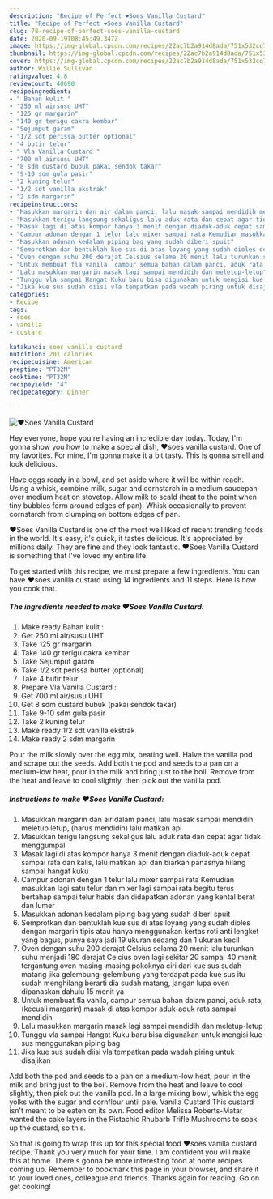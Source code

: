 ```yaml
---
description: "Recipe of Perfect ❤Soes Vanilla Custard"
title: "Recipe of Perfect ❤Soes Vanilla Custard"
slug: 78-recipe-of-perfect-soes-vanilla-custard
date: 2020-09-19T08:45:49.347Z
image: https://img-global.cpcdn.com/recipes/22ac7b2a914d8ada/751x532cq70/❤soes-vanilla-custard-foto-resep-utama.jpg
thumbnail: https://img-global.cpcdn.com/recipes/22ac7b2a914d8ada/751x532cq70/❤soes-vanilla-custard-foto-resep-utama.jpg
cover: https://img-global.cpcdn.com/recipes/22ac7b2a914d8ada/751x532cq70/❤soes-vanilla-custard-foto-resep-utama.jpg
author: Willie Sullivan
ratingvalue: 4.8
reviewcount: 40690
recipeingredient:
- " Bahan kulit "
- "250 ml airsusu UHT"
- "125 gr margarin"
- "140 gr terigu cakra kembar"
- "Sejumput garam"
- "1/2 sdt perissa butter optional"
- "4 butir telur"
- " Vla Vanilla Custard "
- "700 ml airsusu UHT"
- "8 sdm custard bubuk pakai sendok takar"
- "9-10 sdm gula pasir"
- "2 kuning telur"
- "1/2 sdt vanilla ekstrak"
- "2 sdm margarin"
recipeinstructions:
- "Masukkan margarin dan air dalam panci, lalu masak sampai mendidih meletup letup, (harus mendidih) lalu matikan api"
- "Masukkan terigu langsung sekaligus lalu aduk rata dan cepat agar tidak menggumpal"
- "Masak lagi di atas kompor hanya 3 menit dengan diaduk-aduk cepat sampai rata dan kalis, lalu matikan api dan biarkan panasnya hilang sampai hangat kuku"
- "Campur adonan dengan 1 telur lalu mixer sampai rata Kemudian masukkan lagi satu telur dan mixer lagi sampai rata begitu terus bertahap sampai telur habis dan didapatkan adonan yang kental berat dan lumer"
- "Masukkan adonan kedalam piping bag yang sudah diberi spuit"
- "Semprotkan dan bentuklah kue sus di atas loyang yang sudah dioles dengan margarin tipis atau hanya menggunakan kertas roti anti lengket yang bagus, punya saya jadi 19 ukuran sedang dan 1 ukuran kecil"
- "Oven dengan suhu 200 derajat Celsius selama 20 menit lalu turunkan suhu menjadi 180 derajat Celcius oven lagi sekitar 20 sampai 40 menit tergantung oven masing-masing pokoknya ciri dari kue sus sudah matang jika gelembung-gelembung yang terdapat pada kue sus itu sudah menghilang berarti dia sudah matang, jangan lupa oven dipanaskan dahulu 15 menit ya"
- "Untuk membuat fla vanila, campur semua bahan dalam panci, aduk rata,(kecuali margarin) masak di atas kompor aduk-aduk rata sampai mendidih"
- "Lalu masukkan margarin masak lagi sampai mendidih dan meletup-letup"
- "Tunggu vla sampai Hangat Kuku baru bisa digunakan untuk mengisi kue sus menggunakan piping bag"
- "Jika kue sus sudah diisi vla tempatkan pada wadah piring untuk disajikan"
categories:
- Recipe
tags:
- soes
- vanilla
- custard

katakunci: soes vanilla custard 
nutrition: 201 calories
recipecuisine: American
preptime: "PT32M"
cooktime: "PT32M"
recipeyield: "4"
recipecategory: Dinner

---
```



![❤Soes Vanilla Custard](https://img-global.cpcdn.com/recipes/22ac7b2a914d8ada/751x532cq70/❤soes-vanilla-custard-foto-resep-utama.jpg)

Hey everyone, hope you're having an incredible day today. Today, I'm gonna show you how to make a special dish, ❤soes vanilla custard. One of my favorites. For mine, I'm gonna make it a bit tasty. This is gonna smell and look delicious.

Have eggs ready in a bowl, and set aside where it will be within reach. Using a whisk, combine milk, sugar and cornstarch in a medium saucepan over medium heat on stovetop. Allow milk to scald (heat to the point when tiny bubbles form around edges of pan). Whisk occasionally to prevent cornstarch from clumping on bottom edges of pan.

❤Soes Vanilla Custard is one of the most well liked of recent trending foods in the world. It's easy, it's quick, it tastes delicious. It's appreciated by millions daily. They are fine and they look fantastic. ❤Soes Vanilla Custard is something that I've loved my entire life.


To get started with this recipe, we must prepare a few ingredients. You can have ❤soes vanilla custard using 14 ingredients and 11 steps. Here is how you cook that.

<!--inarticleads1-->

##### The ingredients needed to make ❤Soes Vanilla Custard:

1. Make ready  Bahan kulit :
1. Get 250 ml air/susu UHT
1. Take 125 gr margarin
1. Take 140 gr terigu cakra kembar
1. Take Sejumput garam
1. Take 1/2 sdt perissa butter (optional)
1. Take 4 butir telur
1. Prepare  Vla Vanilla Custard :
1. Get 700 ml air/susu UHT
1. Get 8 sdm custard bubuk (pakai sendok takar)
1. Take 9-10 sdm gula pasir
1. Take 2 kuning telur
1. Make ready 1/2 sdt vanilla ekstrak
1. Make ready 2 sdm margarin


Pour the milk slowly over the egg mix, beating well. Halve the vanilla pod and scrape out the seeds. Add both the pod and seeds to a pan on a medium-low heat, pour in the milk and bring just to the boil. Remove from the heat and leave to cool slightly, then pick out the vanilla pod. 

<!--inarticleads2-->

##### Instructions to make ❤Soes Vanilla Custard:

1. Masukkan margarin dan air dalam panci, lalu masak sampai mendidih meletup letup, (harus mendidih) lalu matikan api
1. Masukkan terigu langsung sekaligus lalu aduk rata dan cepat agar tidak menggumpal
1. Masak lagi di atas kompor hanya 3 menit dengan diaduk-aduk cepat sampai rata dan kalis, lalu matikan api dan biarkan panasnya hilang sampai hangat kuku
1. Campur adonan dengan 1 telur lalu mixer sampai rata Kemudian masukkan lagi satu telur dan mixer lagi sampai rata begitu terus bertahap sampai telur habis dan didapatkan adonan yang kental berat dan lumer
1. Masukkan adonan kedalam piping bag yang sudah diberi spuit
1. Semprotkan dan bentuklah kue sus di atas loyang yang sudah dioles dengan margarin tipis atau hanya menggunakan kertas roti anti lengket yang bagus, punya saya jadi 19 ukuran sedang dan 1 ukuran kecil
1. Oven dengan suhu 200 derajat Celsius selama 20 menit lalu turunkan suhu menjadi 180 derajat Celcius oven lagi sekitar 20 sampai 40 menit tergantung oven masing-masing pokoknya ciri dari kue sus sudah matang jika gelembung-gelembung yang terdapat pada kue sus itu sudah menghilang berarti dia sudah matang, jangan lupa oven dipanaskan dahulu 15 menit ya
1. Untuk membuat fla vanila, campur semua bahan dalam panci, aduk rata,(kecuali margarin) masak di atas kompor aduk-aduk rata sampai mendidih
1. Lalu masukkan margarin masak lagi sampai mendidih dan meletup-letup
1. Tunggu vla sampai Hangat Kuku baru bisa digunakan untuk mengisi kue sus menggunakan piping bag
1. Jika kue sus sudah diisi vla tempatkan pada wadah piring untuk disajikan


Add both the pod and seeds to a pan on a medium-low heat, pour in the milk and bring just to the boil. Remove from the heat and leave to cool slightly, then pick out the vanilla pod. In a large mixing bowl, whisk the egg yolks with the sugar and cornflour until pale. Vanilla Custard This custard isn&#39;t meant to be eaten on its own. Food editor Melissa Roberts-Matar wanted the cake layers in the Pistachio Rhubarb Trifle Mushrooms to soak up the custard, so this. 

So that is going to wrap this up for this special food ❤soes vanilla custard recipe. Thank you very much for your time. I am confident you will make this at home. There's gonna be more interesting food at home recipes coming up. Remember to bookmark this page in your browser, and share it to your loved ones, colleague and friends. Thanks again for reading. Go on get cooking!

